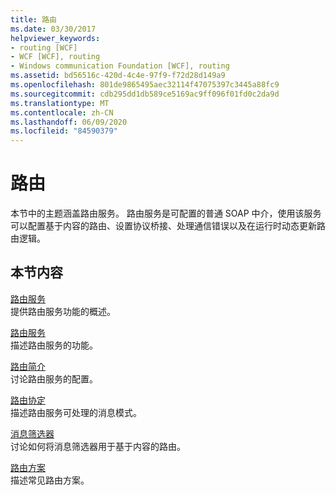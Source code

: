 ```yaml
---
title: 路由
ms.date: 03/30/2017
helpviewer_keywords:
- routing [WCF]
- WCF [WCF], routing
- Windows communication Foundation [WCF], routing
ms.assetid: bd56516c-420d-4c4e-97f9-f72d28d149a9
ms.openlocfilehash: 801de9865495aec32114f47075397c3445a88fc9
ms.sourcegitcommit: cdb295dd1db589ce5169ac9ff096f01fd0c2da9d
ms.translationtype: MT
ms.contentlocale: zh-CN
ms.lasthandoff: 06/09/2020
ms.locfileid: "84590379"
---
```

# <a name="routing"></a>路由
本节中的主题涵盖路由服务。 路由服务是可配置的普通 SOAP 中介，使用该服务可以配置基于内容的路由、设置协议桥接、处理通信错误以及在运行时动态更新路由逻辑。  
  
## <a name="in-this-section"></a>本节内容  
 [路由服务](routing-service.md)  
 提供路由服务功能的概述。  
  
 [路由服务](routing-service.md)  
 描述路由服务的功能。  
  
 [路由简介](routing-introduction.md)  
 讨论路由服务的配置。  
  
 [路由协定](routing-contracts.md)  
 描述路由服务可处理的消息模式。  
  
 [消息筛选器](message-filters.md)  
 讨论如何将消息筛选器用于基于内容的路由。  
  
 [路由方案](routing-scenarios.md)  
 描述常见路由方案。
